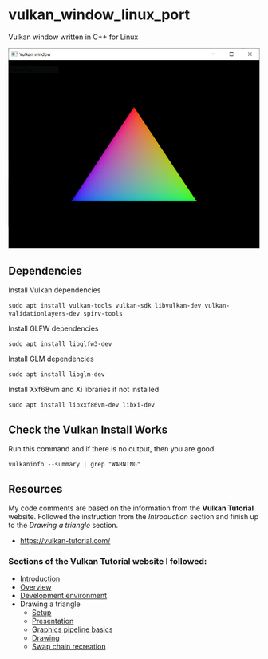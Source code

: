 # vulkan_window_linux_port
Vulkan window written in C++ for Linux

![Vulkan Window](./screenshots/vulkan_window.webp)

## Dependencies
Install Vulkan dependencies
```
sudo apt install vulkan-tools vulkan-sdk libvulkan-dev vulkan-validationlayers-dev spirv-tools
```

Install GLFW dependencies
```
sudo apt install libglfw3-dev
```

Install GLM dependencies
```
sudo apt install libglm-dev
```

Install Xxf68vm and Xi libraries if not installed
```
sudo apt install libxxf86vm-dev libxi-dev
```

## Check the Vulkan Install Works
Run this command and if there is no output, then you are good.
```
vulkaninfo --summary | grep "WARNING"
```

## Resources
My code comments are based on the information from the **Vulkan Tutorial** website.
Followed the instruction from the *Introduction* section and finish up to the *Drawing a triangle* section.
- https://vulkan-tutorial.com/

### Sections of the Vulkan Tutorial website I followed:
- [Introduction](https://vulkan-tutorial.com/Introduction)
- [Overview](https://vulkan-tutorial.com/Overview)
- [Development environment](https://vulkan-tutorial.com/Development_environment)
- Drawing a triangle
    - [Setup](https://vulkan-tutorial.com/Drawing_a_triangle/Setup/Base_code)
    - [Presentation](https://vulkan-tutorial.com/Drawing_a_triangle/Presentation/Window_surface)
    - [Graphics pipeline basics](https://vulkan-tutorial.com/Drawing_a_triangle/Graphics_pipeline_basics/Introduction)
    - [Drawing](https://vulkan-tutorial.com/Drawing_a_triangle/Drawing/Framebuffers)
    - [Swap chain recreation](https://vulkan-tutorial.com/Drawing_a_triangle/Swap_chain_recreation)
